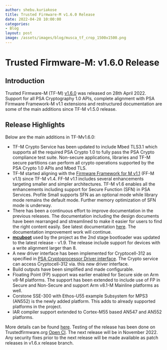 ```yaml
---
author: shebu.kuriakose
title: Trusted Firmware-M v1.6.0 Release 
date: 2022-04-28 10:00:00
categories:
- Blog
layout: post
image: /assets/images/blog/musca_tf_crop_1500x1500.png
---
```


**Trusted Firmware-M: v1.6.0 Release**
=====================================================

Introduction
------------

Trusted Firmware-M (TF-M) [v1.6.0](https://git.trustedfirmware.org/TF-M/trusted-firmware-m.git/tag/?h=TF-Mv1.6.0) was released on 28th April 2022. Support for all PSA Cryptography 1.0 APIs, complete alignment with PSA Firmware Framework-M v1.1 extensions and restructured documentation are some of the main additions since TF-M v1.5.0 release.

Release Highlights 
----------

Below are the main additions in TF-Mv1.6.0:

- TF-M Crypto Service has been updated to include Mbed TLS3.1 which supports all the required PSA Crypto 1.0 to fully pass the PSA Crypto compliance test suite. Non-secure applications, libraries and TF-M secure partitions can perform all crypto operations supported by the PSA Crypto 1.0 APIs and Mbed TLS.
- TF-M started aligning with the [Firmware Framework for M v1.1](https://developer.arm.com/documentation/aes0039/latest) (FF-M v1.1) since TF-M v1.4. FF-M v1.1 includes several enhancements targeting smaller and simpler architectures. TF-M v1.6 enables all the enhancements including support for Secure Function (SFN) in PSA Services. Profile Small supports SFN as an optional mode while library mode remains the default mode. Further memory optimization of SFN mode is underway.
- There has been a continuous effort to improve documentation in the previous releases. The documentation including the design documents have been rearranged and streamlined to make it easier for users to find the right content easily. See latest documentation [here](https://tf-m-user-guide.trustedfirmware.org/). The documentation improvement work will continue.
- **[mcuboot](https://www.mcuboot.com/)** used by the project as the 2nd stage bootloader was updated to the latest release - v1.9. The release include support for devices with a write alignment larger than 8.
- A new driver interface has been implemented for Cryptocell-312 as specified in [PSA Cryptoprocessor Driver interface](https://github.com/Mbed-TLS/mbedtls/blob/development/docs/proposed/psa-driver-interface.md). The Crypto service can access Cryptocell-312 via. this new driver interface.
- Build outputs have been simplified and made configurable.
- Floating Point (FP) support was earlier enabled for Secure side on Arm v8-M platforms. The support has been extended to include use of FP in Secure and Non-Secure and support Arm v8.1-M Mainline platforms as well.
- Corstone SSE-300 with Ethos-U55 example Subsystem for MPS3 (AN552) is the newly added platform. This adds to already supported platforms in the project.
- IAR compiler support extended to Cortex-M55 based AN547 and AN552 platforms.

More details can be found [here](https://git.trustedfirmware.org/TF-M/trusted-firmware-m.git/tree/docs/releases/1.6.0.rst). Testing of the release has been done on Trustedfirmware.org [Open CI](https://ci.trustedfirmware.org/). The next release will be in November 2022. Any security fixes prior to the next release will be made available as patch releases in v1.6.x release branch.
